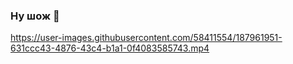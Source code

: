 ### Ну шож 👋

https://user-images.githubusercontent.com/58411554/187961951-631ccc43-4876-43c4-b1a1-0f4083585743.mp4

<!--
**VitaliyMubarakov/VitaliyMubarakov** is a ✨ _special_ ✨ repository because its `README.md` (this file) appears on your GitHub profile.

Here are some ideas to get you started:

- 🔭 I’m currently working on ...
- 🌱 I’m currently learning ...
- 👯 I’m looking to collaborate on ...
- 🤔 I’m looking for help with ...
- 💬 Ask me about ...
- 📫 How to reach me: ...
- 😄 Pronouns: ...
- ⚡ Fun fact: ...
-->


